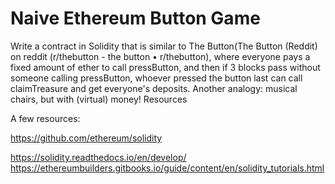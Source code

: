 # Naive Ethereum Button Game
Write a contract in Solidity that is similar to The Button(The Button (Reddit) on reddit (r/thebutton - the button • r/thebutton), where everyone pays a fixed amount of ether to call pressButton, and then if 3 blocks pass without someone calling pressButton, whoever pressed the button last can call claimTreasure and get everyone's deposits. Another analogy: musical chairs, but with (virtual) money! Resources

A few resources:

https://github.com/ethereum/solidity

https://solidity.readthedocs.io/en/develop/ https://ethereumbuilders.gitbooks.io/guide/content/en/solidity_tutorials.html
